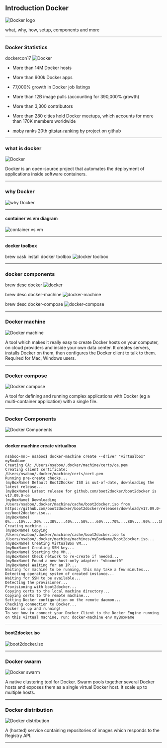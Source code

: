 ## Introduction Docker
![Docker logo](https://raw.github.com/nsaboo/intro-docker/gh-pages/img/docker_logo.png)

what, why, how, setup, components and more

---

### Docker Statistics
dockercon17
![Docker ](https://raw.github.com/nsaboo/intro-docker/img/dockercon_2017.png)

- More than 14M Docker hosts
- More than 900k Docker apps
- 77,000% growth in Docker job listings
- More than 12B image pulls (accounting for 390,000% growth)
- More than 3,300 contributors
- More than 280 cities hold Docker meetups, which accounts for more than 170K members worldwide

- [moby](https://github.com/moby/moby) ranks 20th [gitstar-ranking](https://gitstar-ranking.com/repositories) by project on github

---

### what is docker
![Docker](https://raw.github.com/nsaboo/intro-docker/gh-pages/img/docker.jpg)

Docker is an open-source project that automates the deployment of applications inside software containers.

---

### why Docker
![why Docker](https://raw.github.com/nsaboo/intro-docker/gh-pages/img/why_docker.png)

---

#### container vs vm diagram
![container vs vm](https://raw.github.com/nsaboo/intro-docker/gh-pages/img/container_vs_vm.jpg)

---

#### docker toolbox
brew cask install docker toolbox
![docker toolbox](https://raw.github.com/nsaboo/intro-docker/gh-pages/img/brew_cask_install_docker_toolbox.png)

---
### docker components
brew desc docker
![docker](https://raw.github.com/nsaboo/intro-docker/gh-pages/img/brew_desc_docker.png)

brew desc docker-machine
![docker-machine](https://raw.github.com/nsaboo/intro-docker/gh-pages/img/brew_desc_docker_machine.png)

brew desc docker-compose
![docker-compose](https://raw.github.com/nsaboo/intro-docker/gh-pages/img/brew_desc_docker_compose.png)

---

### Docker machine

![Docker machine](https://raw.github.com/nsaboo/intro-docker/gh-pages/img/docker_machine.png)

A tool which makes it really easy to create Docker hosts on your computer,
on cloud providers and inside your own data center.
It creates servers, installs Docker on them, then configures the Docker client to talk to them.
Required for Mac, Windows users.

---

### Docker compose

![Docker compose](https://raw.github.com/nsaboo/intro-docker/gh-pages/img/docker_compose.png)

A tool for defining and running complex applications with Docker
(eg a multi-container application) with a single file.

---

### Docker Components
![Docker Components](https://raw.github.com/nsaboo/intro-docker/gh-pages/img/docker_components.png)

---

#### docker machine create virtualbox
<!-- ![virtualbox](https://raw.github.com/nsaboo/intro-docker/gh-pages/img/docker_machine_create_virtualbox.png) -->

```
nsaboo-mn:~ nsaboo$ docker-machine create --driver "virtualbox" myBoxName
Creating CA: /Users/nsaboo/.docker/machine/certs/ca.pem
Creating client certificate: /Users/nsaboo/.docker/machine/certs/cert.pem
Running pre-create checks...
(myBoxName) Default Boot2Docker ISO is out-of-date, downloading the latest release...
(myBoxName) Latest release for github.com/boot2docker/boot2docker is v17.09.0-ce
(myBoxName) Downloading /Users/nsaboo/.docker/machine/cache/boot2docker.iso from https://github.com/boot2docker/boot2docker/releases/download/v17.09.0-ce/boot2docker.iso...
(myBoxName) 0%....10%....20%....30%....40%....50%....60%....70%....80%....90%....100%
Creating machine...
(myBoxName) Copying /Users/nsaboo/.docker/machine/cache/boot2docker.iso to /Users/nsaboo/.docker/machine/machines/myBoxName/boot2docker.iso...
(myBoxName) Creating VirtualBox VM...
(myBoxName) Creating SSH key...
(myBoxName) Starting the VM...
(myBoxName) Check network to re-create if needed...
(myBoxName) Found a new host-only adapter: "vboxnet0"
(myBoxName) Waiting for an IP...
Waiting for machine to be running, this may take a few minutes...
Detecting operating system of created instance...
Waiting for SSH to be available...
Detecting the provisioner...
Provisioning with boot2docker...
Copying certs to the local machine directory...
Copying certs to the remote machine...
Setting Docker configuration on the remote daemon...
Checking connection to Docker...
Docker is up and running!
To see how to connect your Docker Client to the Docker Engine running on this virtual machine, run: docker-machine env myBoxName
```

---

#### boot2docker.iso
![boot2docker.iso](https://raw.github.com/nsaboo/intro-docker/gh-pages/img/boot2docker_iso.png)

---

### Docker swarm

![Docker swarm](https://raw.github.com/nsaboo/intro-docker/gh-pages/img/docker_swarm.png)

A native clustering tool for Docker. Swarm pools together several Docker
hosts and exposes them as a single virtual Docker host. It scale up to multiple hosts.

---

### Docker distribution

![Docker distribution](https://raw.github.com/nsaboo/intro-docker/gh-pages/img/docker_distribution.png)

A (hosted) service containing repositories of images which responds to the Registry API.

---
